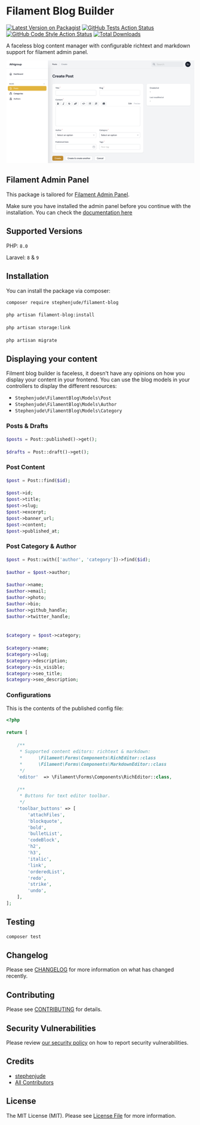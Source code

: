# Filament Blog Builder

[![Latest Version on Packagist](https://img.shields.io/packagist/v/stephenjude/filament-blog.svg?style=flat-square)](https://packagist.org/packages/stephenjude/filament-blog)
[![GitHub Tests Action Status](https://img.shields.io/github/workflow/status/stephenjude/filament-blog/run-tests?label=tests)](https://github.com/stephenjude/filament-blog/actions?query=workflow%3Arun-tests+branch%3Amain)
[![GitHub Code Style Action Status](https://img.shields.io/github/workflow/status/stephenjude/filament-blog/Check%20&%20fix%20styling?label=code%20style)](https://github.com/stephenjude/filament-blog/actions?query=workflow%3A"Check+%26+fix+styling"+branch%3Amain)
[![Total Downloads](https://img.shields.io/packagist/dt/stephenjude/filament-blog.svg?style=flat-square)](https://packagist.org/packages/stephenjude/filament-blog)

A faceless blog content manager with configurable richtext and markdown support for filament admin panel.

![](./art/screen1.png)

## Filament Admin Panel
This package is tailored for [Filament Admin Panel](https://filamentphp.com/). 

Make sure you have installed the admin panel before you continue with the installation. You can check the [documentation here](https://filamentphp.com/docs/admin)

## Supported Versions
PHP: `8.0`

Laravel: `8` & `9`

## Installation
You can install the package via composer:

```bash
composer require stephenjude/filament-blog

php artisan filament-blog:install

php artisan storage:link

php artisan migrate
```


## Displaying your content
Filment blog builder is faceless, it doesn't have any opinions on how you display your content in your frontend. You can use the blog models in your controllers to display the different resources:

- `Stephenjude\FilamentBlog\Models\Post`
- `Stephenjude\FilamentBlog\Models\Author`
- `Stephenjude\FilamentBlog\Models\Category`

### Posts & Drafts
```php 
$posts = Post::published()->get();

$drafts = Post::draft()->get();

```

### Post Content
```php
$post = Post::find($id);

$post->id;
$post->title;
$post->slug;
$post->excerpt;
$post->banner_url;
$post->content;
$post->published_at;
```

### Post Category & Author
```php
$post = Post::with(['author', 'category'])->find($id);

$author = $post->author;

$author->name;
$author->email;
$author->photo;
$author->bio;
$author->github_handle;
$author->twitter_handle;


$category = $post->category;

$category->name;
$category->slug;
$category->description;
$category->is_visible;
$category->seo_title;
$category->seo_description;

```

### Configurations
This is the contents of the published config file:

```php
<?php

return [

    /**
     * Supported content editors: richtext & markdown:
     *      \Filament\Forms\Components\RichEditor::class
     *      \Filament\Forms\Components\MarkdownEditor::class
     */
    'editor'  => \Filament\Forms\Components\RichEditor::class,

    /**
     * Buttons for text editor toolbar.
     */
    'toolbar_buttons' => [
        'attachFiles',
        'blockquote',
        'bold',
        'bulletList',
        'codeBlock',
        'h2',
        'h3',
        'italic',
        'link',
        'orderedList',
        'redo',
        'strike',
        'undo',
    ],
];
```


## Testing

```bash
composer test
```

## Changelog

Please see [CHANGELOG](CHANGELOG.md) for more information on what has changed recently.

## Contributing

Please see [CONTRIBUTING](.github/CONTRIBUTING.md) for details.

## Security Vulnerabilities

Please review [our security policy](../../security/policy) on how to report security vulnerabilities.

## Credits

- [stephenjude](https://github.com/stephenjude)
- [All Contributors](../../contributors)

## License

The MIT License (MIT). Please see [License File](LICENSE.md) for more information.

